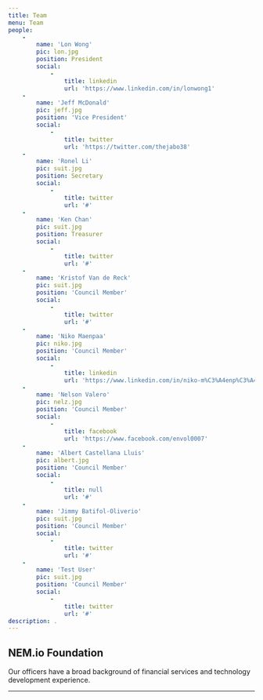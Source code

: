 ```yaml
---
title: Team
menu: Team
people:
    -
        name: 'Lon Wong'
        pic: lon.jpg
        position: President
        social:
            -
                title: linkedin
                url: 'https://www.linkedin.com/in/lonwong1'
    -
        name: 'Jeff McDonald'
        pic: jeff.jpg
        position: 'Vice President'
        social:
            -
                title: twitter
                url: 'https://twitter.com/thejabo38'
    -
        name: 'Ronel Li'
        pic: suit.jpg
        position: Secretary
        social:
            -
                title: twitter
                url: '#'
    -
        name: 'Ken Chan'
        pic: suit.jpg
        position: Treasurer
        social:
            -
                title: twitter
                url: '#'
    -
        name: 'Kristof Van de Reck'
        pic: suit.jpg
        position: 'Council Member'
        social:
            -
                title: twitter
                url: '#'
    -
        name: 'Niko Maenpaa'
        pic: niko.jpg
        position: 'Council Member'
        social:
            -
                title: linkedin
                url: 'https://www.linkedin.com/in/niko-m%C3%A4enp%C3%A4%C3%A4-287289110/'
    -
        name: 'Nelson Valero'
        pic: nelz.jpg
        position: 'Council Member'
        social:
            -
                title: facebook
                url: 'https://www.facebook.com/envol0007'
    -
        name: 'Albert Castellana Lluis'
        pic: albert.jpg
        position: 'Council Member'
        social:
            -
                title: null
                url: '#'
    -
        name: 'Jimmy Batifol-Oliverio'
        pic: suit.jpg
        position: 'Council Member'
        social:
            -
                title: twitter
                url: '#'
    -
        name: 'Test User'
        pic: suit.jpg
        position: 'Council Member'
        social:
            -
                title: twitter
                url: '#'
description: .
---
```


## NEM.io Foundation

Our officers have a broad background of financial services and technology development experience. 

---